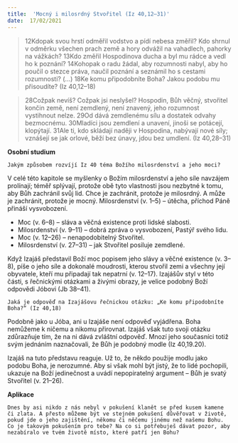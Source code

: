 ```yaml
---
title:  'Mocný i milosrdný Stvořitel (Iz 40,12–31)'
date:  17/02/2021
---
```


> <p></p>
> 12Kdopak svou hrstí odměřil vodstvo a pídí nebesa změřil? Kdo shrnul v odměrku všechen prach země a hory odvážil na vahadlech, pahorky na vážkách? 13Kdo změřil Hospodinova ducha a byl mu rádce a vedl ho k poznání? 14Kohopak o radu žádal, aby rozumnosti nabyl, aby ho poučil o stezce práva, naučil poznání a seznámil ho s cestami rozumnosti? (…) 18Ke komu připodobníte Boha? Jakou podobu mu přisoudíte? (Iz 40,12–18)

> <p></p>
> 28Cožpak nevíš? Cožpak jsi neslyšel? Hospodin, Bůh věčný, stvořitel končin země, není zemdlený, není znavený, jeho rozumnost vystihnout nelze. 29Od dává zemdlenému sílu a dostatek odvahy bezmocnému. 30Mladíci jsou zemdlení a unavení, jinoši se potácejí, klopýtají. 31Ale ti, kdo skládají naději v Hospodina, nabývají nové síly; vznášejí se jak orlové, běží bez únavy, jdou bez umdlení. (Iz 40,28–31)

**Osobní studium**

`Jakým způsobem rozvíjí Iz 40 téma Božího milosrdenství a jeho moci?`

V celé této kapitole se myšlenky o Božím milosrdenství a jeho síle navzájem prolínají; téměř splývají, protože obě tyto vlastnosti jsou nezbytné k tomu, aby Bůh zachránil svůj lid. Chce je zachránit, protože je milosrdný. A může je zachránit, protože je mocný. Milosrdenství (v. 1–5) – útěcha, příchod Páně přináší vysvobození.

- Moc (v. 6–8) – sláva a věčná existence proti lidské slabosti.
- Milosrdenství (v. 9–11) – dobrá zpráva o vysvobození, Pastýř svého lidu.
- Moc (v. 12–26) – nenapodobitelný Stvořitel.
- Milosrdenství (v. 27–31) – jak Stvořitel posiluje zemdlené.

Když Izajáš představil Boží moc popisem jeho slávy a věčné existence (v. 3–8), píše o jeho síle a dokonalé moudrosti, kterou stvořil zemi a všechny její obyvatele, kteří mu připadají tak nepatrní (v. 12–17). Izajášův styl v této části, s řečnickými otázkami a živými obrazy, je velice podobný Boží odpovědi Jóbovi (Jb 38–41).

`Jaká je odpověď na Izajášovu řečnickou otázku: „Ke komu připodobníte Boha?“ (Iz 40,18)`

Podobně jako u Jóba, ani u Izajáše není odpověď vyjádřena. Boha nemůžeme k ničemu a nikomu přirovnat. Izajáš však tuto svoji otázku zdůrazňuje tím, že na ni dává zvláštní odpověď. Mnozí jeho současníci totiž svým jednáním naznačovali, že Bůh je podobný modle (Iz 40,19.20).

Izajáš na tuto představu reaguje. Už to, že někdo použije modlu jako podobu Boha, je nerozumné. Aby si však mohl být jistý, že to lidé pochopili, ukazuje na Boží jedinečnost a uvádí nepopiratelný argument – Bůh je svatý Stvořitel (v. 21–26).

**Aplikace**

`Dnes by asi nikdo z nás nebyl v pokušení klanět se před kusem kamene či zlata. A přesto můžeme být ve stejném pokušení důvěřovat v životě, pokud jde o jeho zajištění, někomu či něčemu jinému než našemu Bohu. Co je takovým pokušením pro tebe? Na co si potřebuješ dávat pozor, aby nezabíralo ve tvém životě místo, které patří jen Bohu?`